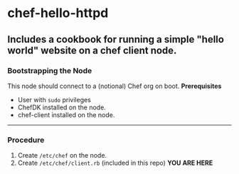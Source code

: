# chef-hello-httpd
Includes a cookbook for running a simple "hello world" website on a chef client node.
---
### Bootstrapping the Node
This node should connect to a (notional) Chef org on boot. 
**Prerequisites**
* User with `sudo` privileges
* ChefDK installed on the node. 
* chef-client installed on the node.
---
### Procedure
1. Create `/etc/chef` on the node.
2. Create `/etc/chef/client.rb` (included in this repo)
**YOU ARE HERE**
